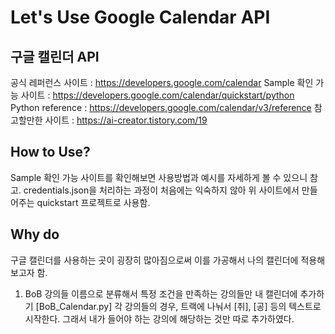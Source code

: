 # Let's Use Google Calendar API
## 구글 캘린더 API

공식 레퍼런스 사이트 : https://developers.google.com/calendar
Sample 확인 가능 사이트 : https://developers.google.com/calendar/quickstart/python
Python reference : https://developers.google.com/calendar/v3/reference
참고할만한 사이트 : https://ai-creator.tistory.com/19

## How to Use?
Sample 확인 가능 사이트를 확인해보면 사용방법과 예시를 자세하게 볼 수 있으니 참고.
credentials.json을 처리하는 과정이 처음에는 익숙하지 않아 위 사이트에서 만들어주는 quickstart 프로젝트로 사용함.


## Why do
구글 캘린더를 사용하는 곳이 굉장히 많아짐으로써 이를 가공해서 나의 캘린더에 적용해보고자 함.

1. BoB 강의들 이름으로 분류해서 특정 조건을 만족하는 강의들만 내 캘린더에 추가하기 [BoB_Calendar.py]
각 강의들의 경우, 트랙에 나눠서 [취], [공] 등의 텍스트로 시작한다.
그래서 내가 들어야 하는 강의에 해당하는 것만 따로 추가하였다.
